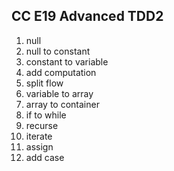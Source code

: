 ## CC E19 Advanced TDD2

1. null
2. null to constant
3. constant to variable
4. add computation
5. split flow
6. variable to array
7. array to container
8. if to while
9. recurse
10. iterate
11. assign
12. add case